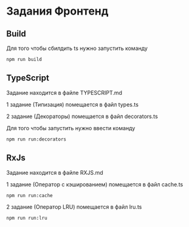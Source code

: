 # Задания Фронтенд

## Build

Для того чтобы сбилдить ts нужно запустить команду

```shell
npm run build
```

## TypeScript

Задание находится в файле TYPESCRIPT.md

1 задание (Типизация) помещается в файл types.ts

2 задание (Декораторы) помещается в файл decorators.ts

Для того чтобы запустить нужно ввести команду

```shell
npm run run:decorators
```

## RxJs

Задание находится в файле RXJS.md

1 задание (Оператор с кэшированием) помещается в файл cache.ts

```shell
npm run run:cache
```

2 задание (Оператор LRU) помещается в файл lru.ts

```shell
npm run run:lru
```

